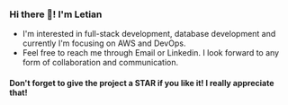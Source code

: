 ### Hi there 👋! I'm Letian
- I'm interested in full-stack development, database development and currently I'm focusing on AWS and DevOps.
- Feel free to reach me through Email or Linkedin. I look forward to any form of collaboration and communication.
#### Don't forget to give the project a STAR if you like it! I really appreciate that!

<!---
RealAvocado/RealAvocado is a ✨ special ✨ repository because its `README.md` (this file) appears on your GitHub profile.
You can click the Preview link to take a look at your changes.
--->
